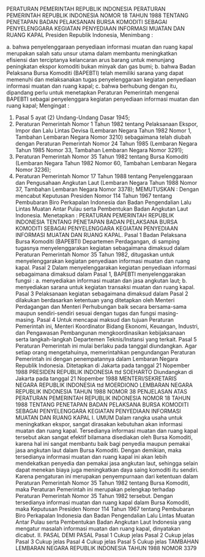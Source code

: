  PERATURAN PEMERINTAH REPUBLIK INDONESIA PERATURAN PEMERINTAH REPUBLIK INDONESIA NOMOR 18 TAHUN 1988 TENTANG PENETAPAN BADAN PELAKSANAN BURSA KOMODITI SEBAGAI PENYELENGGARA KEGIATAN PENYEDIAAN INFORMASI MUATAN DAN RUANG KAPAL Presiden Republik Indonesia,
Menimbang :

a. bahwa penyelenggaraan penyediaan informasi muatan dan ruang kapal merupakan salah satu unsur utama dalam membantu meningkatkan efisiensi dan terciptanya kelancaran arus barang untuk menunjang peningkatan ekspor komoditi bukan minyak dan gas bumi;
b. bahwa Badan Pelaksana Bursa Komoditi (BAPEBTI) telah memiliki sarana yang dapat memenuhi dan melaksanakan tugas penyelenggaraan kegiatan penyediaan informasi muatan dan ruang kapal;
c. bahwa berhubung dengan itu, dipandang perlu untuk menetapkan Peraturan Pemerintah mengenai BAPEBTI sebagai penyelenggara kegiatan penyediaan informasi muatan dan ruang kapal;
Mengingat :

1. Pasal 5 ayat (2) Undang-Undang Dasar 1945;
2. Peraturan Pemerintah Nomor 1 Tahun 1982 tentang Pelaksanaan Ekspor, Impor dan Lalu Lintas Devisa (Lembaran Negara Tahun 1982 Nomor 1, Tambahan Lembaran Negara Nomor 3210) sebagaimana telah diubah dengan Peraturan Pemerintah Nomor 24 Tahun 1985 (Lembaran Negara Tahun 1985 Nomor 33, Tambahan Lembaran Negara Nomor 3291);
3. Peraturan Pemerintah Nomor 35 Tahun 1982 tentang Bursa Komoditi (Lembaran Negara Tahun 1982 Nomor 60, Tambahan Lembaran Negara Nomor 3236);
4. Peraturan Pemerintah Nomor 17 Tahun 1988 tentang Penyelenggaraan dan Pengusahaan Angkutan Laut (Lembaran Negara Tahun 1988 Nomor 37, Tambahan Lembaran Negara Nomor 3378);
MEMUTUSKAN :
 Dengan mencabut Keputusan Presiden Nomor 114 Tahun 1967 tentang Pembubaran Biro Perkapalan Indonesia dan Badan Pengendalian Lalu Lintas Muatan Antar Pulau serta Pembentukan Badan Angkutan Laut Indonesia. Menetapkan : PERATURAN PEMERINTAH REPUBLIK INDONESIA TENTANG PENETAPAN BADAN PELAKSANA BURSA KOMODITI SEBAGAI PENYELENGGARA KEGIATAN PENYEDIAAN INFORMASI MUATAN DAN RUANG KAPAL.
Pasal 1
Badan Pelaksana Bursa Komoditi (BAPEBTI) Departemen Perdagangan, di samping tugasnya menyelenggarakan kegiatan sebagaimana dimaksud dalam Peraturan Pemerintah Nomor 35 Tahun 1982, ditugaskan untuk menyelenggarakan kegiatan penyediaan informasi muatan dan ruang kapal.
Pasal 2
Dalam menyelenggarakan kegiatan penyediaan informasi sebagaimana dimaksud dalam Pasal 1, BAPEBTI menyelenggarakan fungsi :
a. menyediakan informasi muatan dan jasa angkutan laut;
b. menyediakan sarana untuk kegiatan transaksi muatan dan ruang kapal.
Pasal 3
Pelaksanaan kegiatan sebagaimana dimaksud dalam Pasal 2 dilakukan berdasarkan ketentuan yang ditetapkan oleh Menteri Perdagangan dan Menteri Perhubungan baik secara bersama-sama maupun sendiri-sendiri sesuai dengan tugas dan fungsi masing- masing.
Pasal 4
Untuk mencapai maksud dan tujuan Peraturan Pemerintah ini, Menteri Koordinator Bidang Ekonomi, Keuangan, Industri, dan Pengawasan Pembangunan mengkoordinasikan kebijaksanaan serta langkah-langkah Departemen Teknis/Instansi yang terkait.
Pasal 5
Peraturan Pemerintah ini mulai berlaku pada tanggal diundangkan. Agar setiap orang mengetahuinya, memerintahkan pengundangan Peraturan Pemerintah ini dengan penempatannya dalam Lembaran Negara Republik Indonesia. Ditetapkan di Jakarta pada tanggal 21 Nopember 1988 PRESIDEN REPUBLIK INDONESIA ttd SOEHARTO Diundangkan di Jakarta pada tanggal 21 Nopember 1988 MENTERI/SEKRETARIS NEGARA REPUBLIK INDONESIA ttd MOERDIONO LEMBARAN NEGARA REPUBLIK INDONESIA TAHUN 1988 NOMOR 38 PENJELASAN ATAS PERATURAN PEMERINTAH REPUBLIK INDONESIA NOMOR 18 TAHUN 1988 TENTANG PENETAPAN BADAN PELAKSANA BURSA KOMODITI SEBAGAI PENYELENGGARA KEGIATAN PENYEDIAAN INFORMASI MUATAN DAN RUANG KAPAL I. UMUM Dalam rangka usaha untuk meningkatkan ekspor, sangat dirasakan kebutuhan akan informasi muatan dan ruang kapal. Tersedianya informasi muatan dan ruang kapal tersebut akan sangat efektif bilamana disediakan oleh Bursa Komoditi, karena hal ini sangat membantu baik bagi penyedia maupun pemakai jasa angkutan laut dalam Bursa Komoditi. Dengan demikian, maka tersedianya informasi muatan dan ruang kapal ini akan lebih mendekatkan penyedia dan pemakai jasa angkutan laut, sehingga selain dapat menekan biaya juga meningkatkan daya saing komoditi itu sendiri. Karena pengaturan ini merupakan penyempurnaan dari ketentuan dalam Peraturan Pemerintah Nomor 35 Tahun 1982 tentang Bursa Komoditi, maka Peraturan Pemerintah ini merupakan pelengkap terhadap Peraturan Pemerintah Nomor 35 Tahun 1982 tersebut. Dengan tersedianya informasi muatan dan ruang kapal dalam Bursa Komoditi, maka Keputusan Presiden Nomor 114 Tahun 1967 tentang Pembubaran Biro Perkapalan Indonesia dan Badan Pengendalian Lalu Lintas Muatan Antar Pulau serta Pembentukan Badan Angkutan Laut Indonesia yang mengatur masalah informasi muatan dan ruang kapal, dinyatakan dicabut. II. PASAL DEMI PASAL Pasal 1 Cukup jelas Pasal 2 Cukup jelas Pasal 3 Cukup jelas Pasal 4 Cukup jelas Pasal 5 Cukup jelas TAMBAHAN LEMBARAN NEGARA REPUBLIK INDONESIA TAHUN 1988 NOMOR 3379